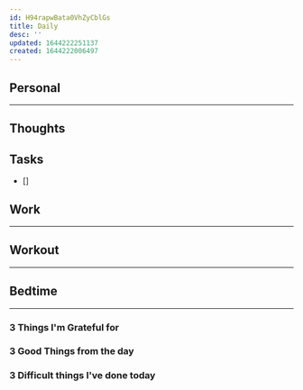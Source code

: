 ```yaml
---
id: H94rapwBata0VhZyCblGs
title: Daily
desc: ''
updated: 1644222251137
created: 1644222006497
---
```


## Personal
---

## Thoughts

## Tasks
- []


## Work
---


## Workout
--- 


## Bedtime
---

### 3 Things I'm Grateful for

### 3 Good Things from the day

### 3 Difficult things I've done today
